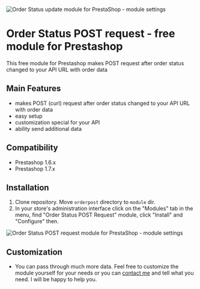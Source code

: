 ![Order Status update module for PrestaShop - module settings](https://tobiksoft.com/138-large_default/order-status-post-request-module-for-prestashop.jpg)
# Order Status POST request - free module for Prestashop

This free module for Prestashop makes POST request after order status changed to your API URL with order data

## Main Features
* makes POST (curl) request after order status changed to your API URL with order data
* easy setup
* customization special for your API
* ability send additional data

## Compatibility
* Prestashop 1.6.x
* Prestashop 1.7.x

## Installation
1.  Clone repository. Move `orderpost` directory to `module` dir.
3.  In your store's administration interface click on the "Modules" tab in the menu, find "Order Status POST Request" module, click "Install" and "Configure" then.


![Order Status POST request module for PrestaShop - module settings](https://tobiksoft.com/139-thickbox_default/order-status-post-request-module-for-prestashop.jpg)

## Customization
* You can pass through much more data. Feel free to customize the module yourself for your needs or you can [contact me](https://tobiksoft.com/content/8-contact-us) and tell what you need. I will be happy to help you.